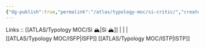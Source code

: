 ```yaml
---
{"dg-publish":true,"permalink":"/atlas/typology-moc/si-critic/","created":"","updated":"2023-02-26T16:42:11.306+01:00"}
---
```


Links :: [[ATLAS/Typology MOC/Si 🏔️\|Si 🏔️]] |  |  |  
[[ATLAS/Typology MOC/ISFP\|ISFP]]
[[ATLAS/Typology MOC/ISTP\|ISTP]]
